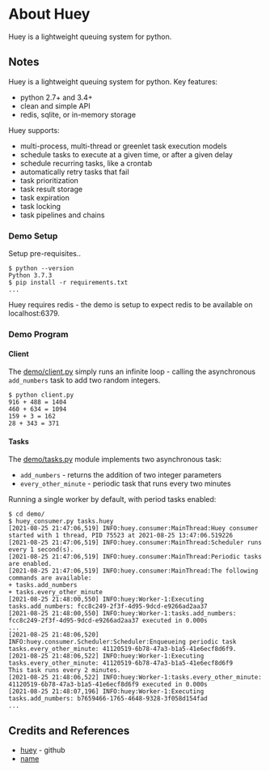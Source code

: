 # About Huey

Huey is a lightweight queuing system for python.

## Notes

Huey is a lightweight queuing system for python. Key features:

* python 2.7+ and 3.4+
* clean and simple API
* redis, sqlite, or in-memory storage

Huey supports:

* multi-process, multi-thread or greenlet task execution models
* schedule tasks to execute at a given time, or after a given delay
* schedule recurring tasks, like a crontab
* automatically retry tasks that fail
* task prioritization
* task result storage
* task expiration
* task locking
* task pipelines and chains

### Demo Setup

Setup pre-requisites..

```
$ python --version
Python 3.7.3
$ pip install -r requirements.txt
...
```
Huey requires redis - the demo is setup to expect redis to be available on localhost:6379.


### Demo Program

#### Client

The [demo/client.py](./demo/client.py) simply runs an infinite loop - calling the asynchronous `add_numbers`
task to add two random integers.

```
$ python client.py
916 + 488 = 1404
460 + 634 = 1094
159 + 3 = 162
28 + 343 = 371
```

#### Tasks

The [demo/tasks.py](./demo/tasks.py) module implements two asynchronous task:

* `add_numbers` - returns the addition of two integer parameters
* `every_other_minute` - periodic task that runs every two minutes

Running a single worker by default, with period tasks enabled:

```
$ cd demo/
$ huey_consumer.py tasks.huey
[2021-08-25 21:47:06,519] INFO:huey.consumer:MainThread:Huey consumer started with 1 thread, PID 75523 at 2021-08-25 13:47:06.519226
[2021-08-25 21:47:06,519] INFO:huey.consumer:MainThread:Scheduler runs every 1 second(s).
[2021-08-25 21:47:06,519] INFO:huey.consumer:MainThread:Periodic tasks are enabled.
[2021-08-25 21:47:06,519] INFO:huey.consumer:MainThread:The following commands are available:
+ tasks.add_numbers
+ tasks.every_other_minute
[2021-08-25 21:48:00,550] INFO:huey:Worker-1:Executing tasks.add_numbers: fcc8c249-2f3f-4d95-9dcd-e9266ad2aa37
[2021-08-25 21:48:00,550] INFO:huey:Worker-1:tasks.add_numbers: fcc8c249-2f3f-4d95-9dcd-e9266ad2aa37 executed in 0.000s
...
[2021-08-25 21:48:06,520] INFO:huey.consumer.Scheduler:Scheduler:Enqueueing periodic task tasks.every_other_minute: 41120519-6b78-47a3-b1a5-41e6ecf8d6f9.
[2021-08-25 21:48:06,522] INFO:huey:Worker-1:Executing tasks.every_other_minute: 41120519-6b78-47a3-b1a5-41e6ecf8d6f9
This task runs every 2 minutes.
[2021-08-25 21:48:06,522] INFO:huey:Worker-1:tasks.every_other_minute: 41120519-6b78-47a3-b1a5-41e6ecf8d6f9 executed in 0.000s
[2021-08-25 21:48:07,196] INFO:huey:Worker-1:Executing tasks.add_numbers: b7659466-1765-4648-9328-3f058d154fad
...
```


## Credits and References

* [huey](https://github.com/coleifer/huey) - github
* [name](url)
